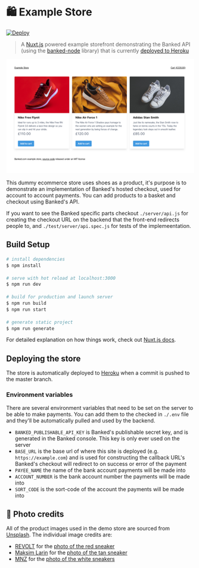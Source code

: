 # 🛍 Example Store

[![Deploy](https://www.herokucdn.com/deploy/button.svg)](https://heroku.com/deploy?template=https://github.com/banked/example-store)

> A [Nuxt.js](https://nuxtjs.org/) powered example storefront demonstrating the Banked API (using the [banked-node](https://github.com/banked/banked-node) library) that is currently [deployed to Heroku](https://banked-example-store.herokuapp.com/)

![](./static/images/example-store-screenshot.png)

This dummy ecommerce store uses shoes as a product, it's purpose is to demonstrate an implementation of Banked's hosted checkout, used for account to account payments. You can add products to a basket and checkout using Banked's API.

If you want to see the Banked specific parts checkout `./server/api.js` for creating the checkout URL on the backend that the front-end redirects people to, and `./test/server/api.spec.js` for tests of the implemeentation.

## Build Setup

``` bash
# install dependencies
$ npm install

# serve with hot reload at localhost:3000
$ npm run dev

# build for production and launch server
$ npm run build
$ npm run start

# generate static project
$ npm run generate
```

For detailed explanation on how things work, check out [Nuxt.js docs](https://nuxtjs.org).

## Deploying the store

The store is automatically deployed to [Heroku](https://banked-example-store.herokuapp.com/) when a commit is pushed to the master branch.

### Environment variables

There are several environment variables that need to be set on the server to be able to make payments. You can add them to the checked in `./.env` file and they'll be automatically pulled and used by the backend.

* `BANKED_PUBLISHABLE_API_KEY` is Banked's publishable secret key, and is generated in the Banked console. This key is only ever used on the server
* `BASE_URL` is the base url of where this site is deployed (e.g. `https://example.com`) and is used for constructing the callback URL's Banked's checkout will redirect to on success or error of the payment
* `PAYEE_NAME` the name of the bank account payments will be made into
* `ACCOUNT_NUMBER` is the bank account number the payments will be made into
* `SORT_CODE` is the sort-code of the account the payments will be made into

## 📸 Photo credits

All of the product images used in the demo store are sourced from [Unsplash](https://unsplash.com/). The individual image credits are:

* [REVOLT](https://unsplash.com/@revolt?utm_source=unsplash&utm_medium=referral&utm_content=creditCopyText) for the [photo of the red sneaker](https://unsplash.com/photos/164_6wVEHfI)
* [Maksim Larin](https://unsplash.com/@maksimcul8r?utm_source=unsplash&utm_medium=referral&utm_content=creditCopyText) for the [photo of the tan sneaker](https://unsplash.com/photos/NOpsC3nWTzY)
* [MNZ](https://unsplash.com/@mnzoutfits?utm_source=unsplash&utm_medium=referral&utm_content=creditCopyText) for the [photo of the white sneakers](https://unsplash.com/photos/BeClz11lyXY)
